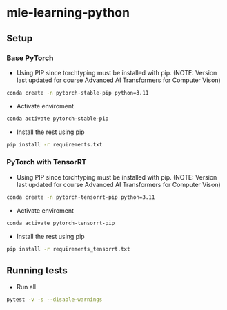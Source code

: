 # mle-learning-python


## Setup

### Base PyTorch

- Using PIP since torchtyping must be installed with pip. (NOTE: Version last updated for course Advanced AI Transformers for Computer Vison)

```bash
conda create -n pytorch-stable-pip python=3.11
```

- Activate enviroment

```bash
conda activate pytorch-stable-pip
```

- Install the rest using pip

```bash
pip install -r requirements.txt
```

### PyTorch with TensorRT

- Using PIP since torchtyping must be installed with pip. (NOTE: Version last updated for course Advanced AI Transformers for Computer Vison)

```bash
conda create -n pytorch-tensorrt-pip python=3.11
```

- Activate enviroment

```bash
conda activate pytorch-tensorrt-pip
```

- Install the rest using pip

```bash
pip install -r requirements_tensorrt.txt
```

## Running tests

- Run all

```bash
pytest -v -s --disable-warnings
```

